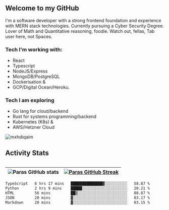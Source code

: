 ## Welcome to my GitHub

I'm a software developer with a strong frontend foundation and experience with MERN stack technologies. Currently pursuing a Cyber Security Degree. Lover of Math and Quantitative reasoning, foodie. Watch out, fellas, Tab user here, not Spaces.

### Tech I'm working with:

- React
- Typescript
- NodeJS/Express
- MongoDB/PostgreSQL
- Dockerisation &
- GCP/Digital Ocean/Heroku.

### Tech I am exploring

- Go lang for cloud/backend
- Rust for systems programming/backend
- Kubernetes (K8s) &
- AWS/Hetzner Cloud

![mxhdiqaim](https://komarev.com/ghpvc/?username=mxhdiqaim&label=Profile%20views&color=0e75b6&style=flat)

## Activity Stats
<!--- -- Activity Graph ------------------------------------------------------------------------------------------------------------------------------------ -->

<img alt="" src="https://github-readme-activity-graph.vercel.app/graph?username=mxhdiqaim&bg_color=161b22&color=ffffff&line=d5d5d5&point=a76c6c&area=true&hide_border=true&hide_title=true" />


<!--- -- GitHub Stats ------------------------------------------------------------------------------------------------------------------------------------ -->
| ![Paras GitHub stats](https://github-readme-stats.vercel.app/api?username=mxhdiqaim&show_icons=true&theme=dracula) | [![Paras GitHub Streak](https://streak-stats.demolab.com/?user=mxhdiqaim&show_icons=true&theme=dracula)](https://git.io/streak-stats) |
|--------------------------------------------------------------------------------------------------------------------|---------------------------------------------------------------------------------------------------------------------------------------|

 <!--START_SECTION:waka-->

```txt
TypeScript   6 hrs 17 mins   ██████████████▓░░░░░░░░░░   58.87 %
Python       2 hrs 9 mins    █████░░░░░░░░░░░░░░░░░░░░   20.21 %
HTML         56 mins         ██▒░░░░░░░░░░░░░░░░░░░░░░   08.87 %
JSON         20 mins         ▓░░░░░░░░░░░░░░░░░░░░░░░░   03.17 %
Markdown     20 mins         ▓░░░░░░░░░░░░░░░░░░░░░░░░   03.15 %
```

<!--END_SECTION:waka-->
